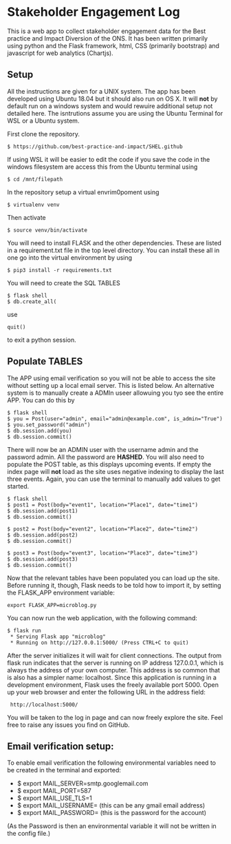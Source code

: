 # Stakeholder Engagement Log

This is a web app to collect stakeholder engagement data for the Best practice and Impact Diversion of the ONS. It has been written primarily using python and the Flask framework, html, CSS (primarily bootstrap)
and javascript for web analytics (Chartjs).

## Setup

 All the instructions are given for a UNIX system. The app has been developed using Ubuntu 18.04 but it should also run on OS X. It will **not** by default run on a windows system and would rewuire additional setup not detailed here. The isntrutions assume you are using the Ubuntu Terminal for WSL or a Ubuntu system.

 First clone the repository.

```
$ https://github.com/best-practice-and-impact/SHEL.github
```

If using WSL it will be easier to edit the code if you save the code in the windows filesystem are access this from the Ubuntu terminal using
```
$ cd /mnt/filepath
```
In the repository setup a virtual envrim0poment using

```
$ virtualenv venv
```
Then activate
```
$ source venv/bin/activate
```
You will need to install FLASK and the other dependencies. These are listed in a requirement.txt file in the top level directory. You can install these all in one go into the virtual environment by using

```
$ pip3 install -r requirements.txt
```

You will need to create the SQL TABLES
```
$ flask shell
$ db.create_all(
```

use
```
quit()
```
to exit a python session.

## Populate TABLES
The APP using email verification so you will not be able to access the site without setting up a local email server. This is listed below. An alternative system is to manually create a ADMIn useer allowuing you tyo see the entire APP. You can do this by
```
$ flask shell
$ you = Post(user="admin", email="admin@example.com", is_admin="True")
$ you.set_password("admin")
$ db.session.add(you)
$ db.session.commit()
```

There will now be an ADMIN user with the username admin and the password admin. All the password are **HASHED**.
You will also need to populate the POST table, as this displays upcoming events. If empty the index page will **not** load as the site uses negative indexing to display the last three events.
Again, you can use the terminal to manually add values to get started.
```
$ flask shell
$ post1 = Post(body="event1", location="Place1", date="time1")
$ db.session.add(post1)
$ db.session.commit()

$ post2 = Post(body="event2", location="Place2", date="time2")
$ db.session.add(post2)
$ db.session.commit()

$ post3 = Post(body="event3", location="Place3", date="time3")
$ db.session.add(post3)
$ db.session.commit()
```

Now that the relevant tables have been populated you can load up the site. Before running it, though, Flask needs to be told how to import it, by setting the FLASK_APP environment variable:
```
export FLASK_APP=microblog.py
```
You can now run the web application, with the following command:

```
$ flask run
 * Serving Flask app "microblog"
 * Running on http://127.0.0.1:5000/ (Press CTRL+C to quit)
```
After the server initializes it will wait for client connections. The output from flask run indicates that the server is running on IP address 127.0.0.1, which is always the address of your own computer. This address is so common that is also has a simpler name: localhost. Since this application is running in a development environment, Flask uses the freely available port 5000. Open up your web browser and enter the following URL in the address field:
```
 http://localhost:5000/
 ```
You will be taken to the log in page and can now freely explore the site. Feel free to raise any issues you find on GitHub.

## Email verification setup:
To enable email verification the following environmental variables need to be created in the terminal and exported:
 - $ export MAIL_SERVER=smtp.googlemail.com
 - $ export MAIL_PORT=587
 - $ export MAIL_USE_TLS=1
 - $ export MAIL_USERNAME=<your-gmail-username> (this can be any gmail email address)
 - $ export MAIL_PASSWORD=<your-gmail-password> (this is the password for the account)

(As the Password is then an environmental variable it will not be written in the config file.)
